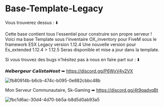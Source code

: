 # Base-Template-Legacy

Vous trouverez dessus : ⬇️

Cette base contient tous l'essentiel pour construire son propre serveur !
Voici ma base Template sous l'inventaire OX_inventory pour FiveM sous le framework ESX Legacy version 1.12.4
Une nouvelle version pour Es_extended 1.12.4 > 1.12.5 Seras disponible et mise a jour dans la template.

Si vous trouvez des bugs n'hésitez pas à nous en faire part sur : ⬇️

𝙃𝙚́𝙗𝙚𝙧𝙜𝙚𝙪𝙧 𝘾𝙖𝙡𝙞𝙨𝙩𝙖𝙃𝙤𝙨𝙩 ➥ https://discord.gg/P6WxV4y2VX

![fb80914b-b6cb-474c-b095-0e882cbbc48b](https://github.com/user-attachments/assets/dafa4679-fbfb-4fcb-b471-9ea27e4b7040)


Mon Serveur Communautaire, Sk-Gaming ➥ https://discord.gg/4t9qadvqBt

![fbc1d6ac-30d4-4d70-bb5a-b8d5d0ab93a5](https://github.com/user-attachments/assets/bfba9285-6a5e-43e9-abcd-5e040ddc875a)

